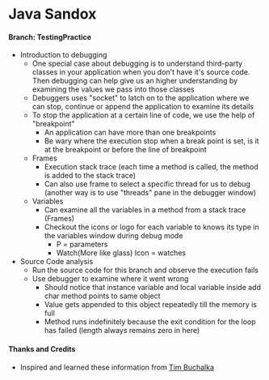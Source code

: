 # Java Sandox

#### Branch: TestingPractice
* Introduction to debugging
    * One special case about debugging is to understand third-party classes in your application when you don't have it's source code. Then debugging can help give us an higher understanding by examining the values we pass into those classes
    * Debuggers uses "socket" to latch on to the application where we can stop, continue or append the application to examine its details
    * To stop the application at a certain line of code, we use the help of "breakpoint"
        * An application can have more than one breakpoints
        * Be wary where the execution stop when a break point is set, is it at the breakpoint or before the line of breakpoint
    * Frames
        * Execution stack trace (each time a method is called, the method is added to the stack trace)
        *  Can also use frame to select a specific thread for us to debug (another way is to use "threads" pane in the debugger window)
    * Variables
        * Can examine all the variables in a method from a stack trace (Frames)
        * Checkout the icons or logo for each variable to knows its type in the variables window during debug mode
            * P = parameters
            * Watch(More like glass) Icon = watches
* Source Code analysis
    * Run the source code for this branch and observe the execution fails
    * Use debugger to examine where it went wrong
        * Should notice that instance variable and local variable inside add char method points to same object 
        * Value gets appended to this object repeatedly till the memory is full
        * Method runs indefinitely because the exit condition for the loop has failed (length always remains zero in here)

#### Thanks and Credits
* Inspired and learned these information from [Tim Buchalka](https://www.udemy.com/java-the-complete-java-developer-course/learn/v4/overview)


